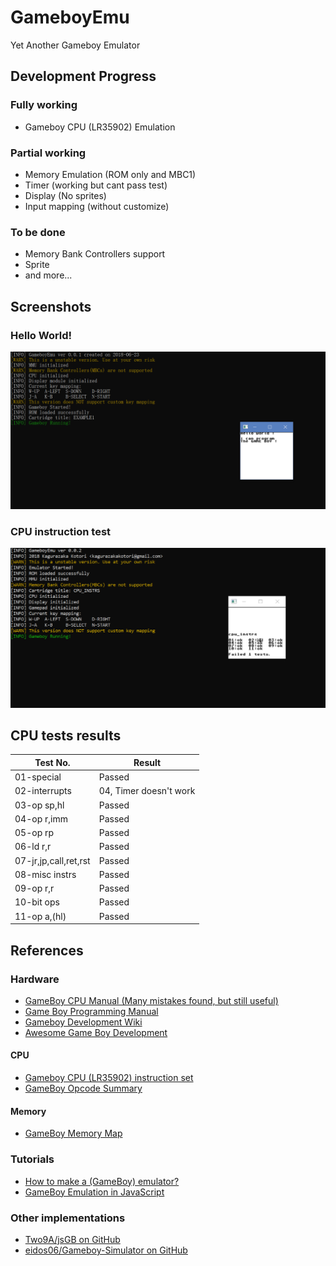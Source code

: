 # GameboyEmu

Yet Another Gameboy Emulator

<!-- Object Oriented Programming Course Project, SSE, Tongji University, 2018. -->

## Development Progress

### Fully working

* Gameboy CPU (LR35902) Emulation

### Partial working

* Memory Emulation (ROM only and MBC1)
* Timer (working but cant pass test)
* Display (No sprites)
* Input mapping (without customize)

### To be done

* Memory Bank Controllers support
* Sprite
* and more...

## Screenshots

### Hello World!

![Hello World screenshot](/screenshots/helloworld.png)

### CPU instruction test

![CPU instruction test screenshot](/screenshots/cpu_instr.png)

## CPU tests results

| Test No.              | Result                 |
| --------------------- | ---------------------- |
| 01-special            | Passed                 |
| 02-interrupts         | 04, Timer doesn't work |
| 03-op sp,hl           | Passed                 |
| 04-op r,imm           | Passed                 |
| 05-op rp              | Passed                 |
| 06-ld r,r             | Passed                 |
| 07-jr,jp,call,ret,rst | Passed                 |
| 08-misc instrs        | Passed                 |
| 09-op r,r             | Passed                 |
| 10-bit ops            | Passed                 |
| 11-op a,(hl)          | Passed                 |

## References

### Hardware

* [GameBoy CPU Manual (Many mistakes found, but still useful)](http://marc.rawer.de/Gameboy/Docs/GBCPUman.pdf)
* [Game Boy Programming Manual](https://archive.org/download/GameBoyProgManVer1.1/GameBoyProgManVer1.1.pdf)
* [Gameboy Development Wiki](http://gbdev.gg8.se/wiki/articles/Main_Page)
* [Awesome Game Boy Development](https://github.com/avivace/awesome-gbdev)

#### CPU

* [Gameboy CPU (LR35902) instruction set](http://pastraiser.com/cpu/gameboy/gameboy_opcodes.html)
* [GameBoy Opcode Summary](http://www.devrs.com/gb/files/opcodes.html)

#### Memory

* [GameBoy Memory Map](http://gameboy.mongenel.com/dmg/asmmemmap.html)

### Tutorials

* [How to make a (GameBoy) emulator?](https://www.cl.cam.ac.uk/~pv273/slides/emulation.pdf)
* [GameBoy Emulation in JavaScript](http://imrannazar.com/GameBoy-Emulation-in-JavaScript%3a-The-CPU)

### Other implementations

* [Two9A/jsGB on GitHub](https://github.com/Two9A/jsGB)
* [eidos06/Gameboy-Simulator on GitHub](https://github.com/eidos06/Gameboy-Simulator)